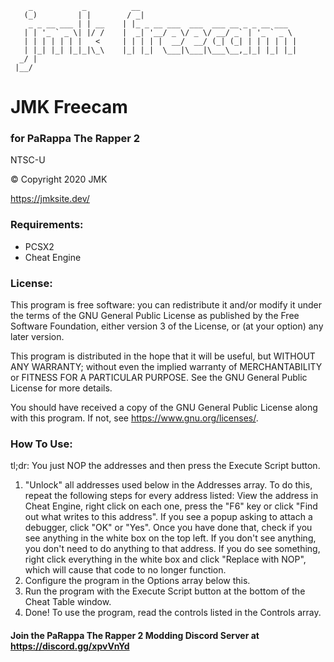 
```
    _           _          __
   (_)         | |        / _|
    _ _ __ ___ | | __    | |_ _ __ ___  ___  ___ __ _ _ __ ___
   | | '_ ` _ \| |/ /    |  _| '__/ _ \/ _ \/ __/ _` | '_ ` _ \
   | | | | | | |   <     | | | | |  __/  __/ (_| (_| | | | | | |
   | |_| |_| |_|_|\_\    |_| |_|  \___|\___|\___\__,_|_| |_| |_|
  _/ |
 |__/
```

# JMK Freecam
### for PaRappa The Rapper 2

NTSC-U

© Copyright 2020 JMK

https://jmksite.dev/

### Requirements:
- PCSX2
- Cheat Engine

### License:
This program is free software: you can redistribute it and/or modify
it under the terms of the GNU General Public License as published by
the Free Software Foundation, either version 3 of the License, or
(at your option) any later version.

This program is distributed in the hope that it will be useful,
but WITHOUT ANY WARRANTY; without even the implied warranty of
MERCHANTABILITY or FITNESS FOR A PARTICULAR PURPOSE.	See the
GNU General Public License for more details.

You should have received a copy of the GNU General Public License
along with this program.	If not, see <https://www.gnu.org/licenses/>.

### How To Use:
tl;dr: You just NOP the addresses and then press the Execute Script button.

1. "Unlock" all addresses used below in the Addresses array.
	To do this, repeat the following steps for every address listed:
	View the address in Cheat Engine, right click on each one,
	press the "F6" key or click "Find out what writes to this address".
	If you see a popup asking to attach a debugger, click "OK" or "Yes".
	Once you have done that, check if you see anything in the white box
	on the top left. If you don't see anything, you don't need to do anything
	to that address. If you do see something, right click everything in the
	white box and click "Replace with NOP", which will cause that code to
	no longer function.
2. Configure the program in the Options array below this.
3. Run the program with the Execute Script button at the bottom of the
	Cheat Table window.
4. Done! To use the program, read the controls listed in the Controls array.

#### Join the PaRappa The Rapper 2 Modding Discord Server at https://discord.gg/xpvVnYd
